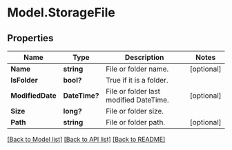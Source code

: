 # Model.StorageFile

## Properties
Name | Type | Description | Notes
------------ | ------------- | ------------- | -------------
**Name** | **string** | File or folder name. | [optional] 
**IsFolder** | **bool?** | True if it is a folder. | 
**ModifiedDate** | **DateTime?** | File or folder last modified DateTime. | [optional] 
**Size** | **long?** | File or folder size. | 
**Path** | **string** | File or folder path. | [optional] 



[[Back to Model list]](README.md#documentation-for-models) [[Back to API list]](README.md#documentation-for-api-endpoints) [[Back to README]](README.md)



